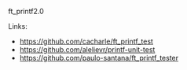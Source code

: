 ft_printf2.0

Links:
 - https://github.com/cacharle/ft_printf_test
 - https://github.com/alelievr/printf-unit-test
 - https://github.com/paulo-santana/ft_printf_tester